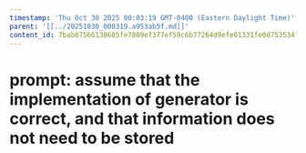 ```yaml
---
timestamp: 'Thu Oct 30 2025 00:03:19 GMT-0400 (Eastern Daylight Time)'
parent: '[[../20251030_000319.a953ab5f.md]]'
content_id: 7bab07566138685fe7809ef377ef59c6b77264d9efe61331fe0d753534ff938d
---
```


# prompt: assume that the implementation of generator is correct, and that information does not need to be stored

